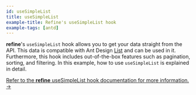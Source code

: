 ```yaml
---
id: useSimpleList
title: useSimpleList
example-title: Refine's useSimpleList hook
example-tags: [antd]
---
```


**refine**'s `useSimpleList` hook allows you to get your data straight from the API. This data is compatible with Ant Design [List](https://ant.design/components/list/) and can be used in it. Furthermore, this hook includes out-of-the-box features such as pagination, sorting, and filtering. In this example, how to use `useSimpleList` is explained in detail.

[Refer to the **refine** useSimpleList hook documentation for more information. →](/docs/ui-integrations/ant-design/hooks/use-simple-list/index)

<CodeSandboxExample path="use-simple-list-antd" />
